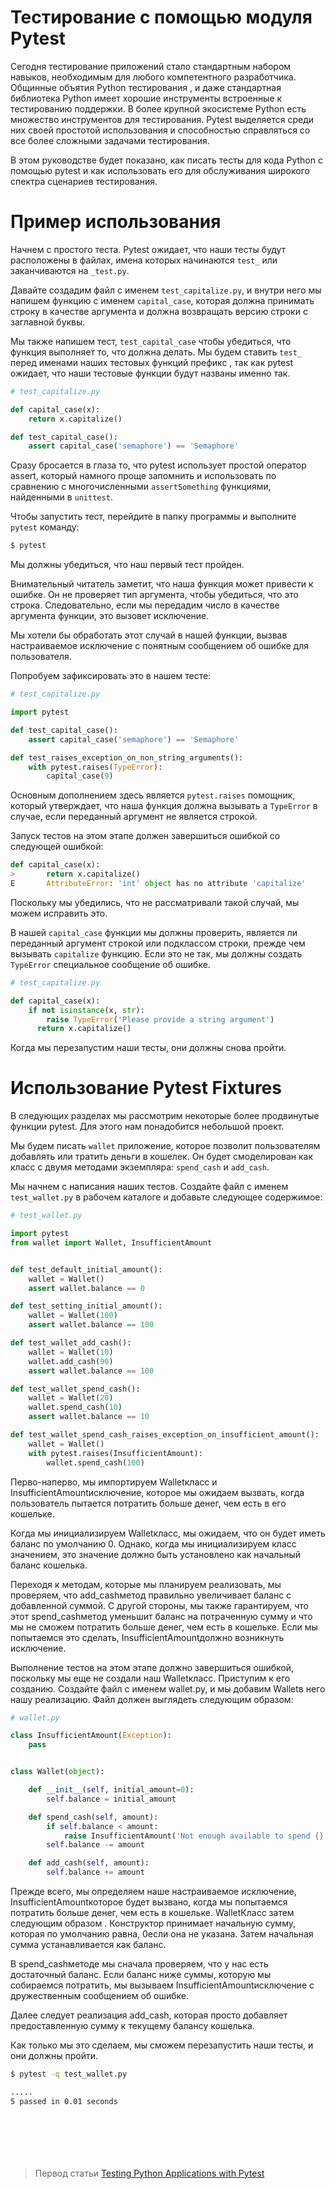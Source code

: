 # Тестирование с помощью модуля Pytest

Сегодня тестирование приложений стало стандартным набором навыков, необходимым для любого компетентного разработчика. Общинные объятия Python тестирования , и даже стандартная библиотека Python имеет хорошие инструменты встроенные к тестированию поддержки. В более крупной экосистеме Python есть множество инструментов для тестирования. Pytest выделяется среди них своей простотой использования и способностью справляться со все более сложными задачами тестирования.

В этом руководстве будет показано, как писать тесты для кода Python с помощью pytest и как использовать его для обслуживания широкого спектра сценариев тестирования.

# Пример использования

Начнем с простого теста. Pytest ожидает, что наши тесты будут расположены в файлах, имена которых начинаются `test_` или заканчиваются на `_test.py`.

Давайте создадим файл с именем `test_capitalize.py`, и внутри него мы напишем функцию с именем `capital_case`, которая должна принимать строку в качестве аргумента и должна возвращать версию строки с заглавной буквы.

Мы также напишем тест, `test_capital_case` чтобы убедиться, что функция выполняет то, что должна делать. Мы будем ставить `test_` перед именами наших тестовых функций префикс , так как pytest ожидает, что наши тестовые функции будут названы именно так.

```python
# test_capitalize.py

def capital_case(x):
    return x.capitalize()

def test_capital_case():
    assert capital_case('semaphore') == 'Semaphore'
```

Сразу бросается в глаза то, что pytest использует простой оператор assert, который намного проще запомнить и использовать по сравнению с многочисленными `assertSomething` функциями, найденными в `unittest`.

Чтобы запустить тест, перейдите в папку программы и выполните `pytest` команду:

```bash
$ pytest
```

Мы должны убедиться, что наш первый тест пройден.

Внимательный читатель заметит, что наша функция может привести к ошибке. Он не проверяет тип аргумента, чтобы убедиться, что это строка. Следовательно, если мы передадим число в качестве аргумента функции, это вызовет исключение.

Мы хотели бы обработать этот случай в нашей функции, вызвав настраиваемое исключение с понятным сообщением об ошибке для пользователя.

Попробуем зафиксировать это в нашем тесте:

```python
# test_capitalize.py

import pytest

def test_capital_case():
    assert capital_case('semaphore') == 'Semaphore'

def test_raises_exception_on_non_string_arguments():
    with pytest.raises(TypeError):
        capital_case(9)
```

Основным дополнением здесь является `pytest.raises` помощник, который утверждает, что наша функция должна вызывать a `TypeError` в случае, если переданный аргумент не является строкой.

Запуск тестов на этом этапе должен завершиться ошибкой со следующей ошибкой:

```python
def capital_case(x):
>       return x.capitalize()
E       AttributeError: 'int' object has no attribute 'capitalize'
```

Поскольку мы убедились, что не рассматривали такой случай, мы можем исправить это.

В нашей `capital_case` функции мы должны проверить, является ли переданный аргумент строкой или подклассом строки, прежде чем вызывать `capitalize` функцию. Если это не так, мы должны создать `TypeError` специальное сообщение об ошибке.

```python
# test_capitalize.py

def capital_case(x):
    if not isinstance(x, str):
        raise TypeError('Please provide a string argument')
      return x.capitalize()
```

Когда мы перезапустим наши тесты, они должны снова пройти.

# Использование Pytest Fixtures

В следующих разделах мы рассмотрим некоторые более продвинутые функции pytest. Для этого нам понадобится небольшой проект.

Мы будем писать `wallet` приложение, которое позволит пользователям добавлять или тратить деньги в кошелек. Он будет смоделирован как класс с двумя методами экземпляра: `spend_cash` и `add_cash`.

Мы начнем с написания наших тестов. Создайте файл с именем `test_wallet.py` в рабочем каталоге и добавьте следующее содержимое:

```python
# test_wallet.py

import pytest
from wallet import Wallet, InsufficientAmount


def test_default_initial_amount():
    wallet = Wallet()
    assert wallet.balance == 0

def test_setting_initial_amount():
    wallet = Wallet(100)
    assert wallet.balance == 100

def test_wallet_add_cash():
    wallet = Wallet(10)
    wallet.add_cash(90)
    assert wallet.balance == 100

def test_wallet_spend_cash():
    wallet = Wallet(20)
    wallet.spend_cash(10)
    assert wallet.balance == 10

def test_wallet_spend_cash_raises_exception_on_insufficient_amount():
    wallet = Wallet()
    with pytest.raises(InsufficientAmount):
        wallet.spend_cash(100)
```

Перво-наперво, мы импортируем Walletкласс и InsufficientAmountисключение, которое мы ожидаем вызвать, когда пользователь пытается потратить больше денег, чем есть в его кошельке.

Когда мы инициализируем Walletкласс, мы ожидаем, что он будет иметь баланс по умолчанию 0. Однако, когда мы инициализируем класс значением, это значение должно быть установлено как начальный баланс кошелька.

Переходя к методам, которые мы планируем реализовать, мы проверяем, что add_cashметод правильно увеличивает баланс с добавленной суммой. С другой стороны, мы также гарантируем, что этот spend_cashметод уменьшит баланс на потраченную сумму и что мы не сможем потратить больше денег, чем есть в кошельке. Если мы попытаемся это сделать, InsufficientAmountдолжно возникнуть исключение.

Выполнение тестов на этом этапе должно завершиться ошибкой, поскольку мы еще не создали наш Walletкласс. Приступим к его созданию. Создайте файл с именем wallet.py, и мы добавим Walletв него нашу реализацию. Файл должен выглядеть следующим образом:

```python
# wallet.py

class InsufficientAmount(Exception):
    pass


class Wallet(object):

    def __init__(self, initial_amount=0):
        self.balance = initial_amount

    def spend_cash(self, amount):
        if self.balance < amount:
            raise InsufficientAmount('Not enough available to spend {}'.format(amount))
        self.balance -= amount

    def add_cash(self, amount):
        self.balance += amount
```

Прежде всего, мы определяем наше настраиваемое исключение, InsufficientAmountкоторое будет вызвано, когда мы попытаемся потратить больше денег, чем есть в кошельке. WalletКласс затем следующим образом . Конструктор принимает начальную сумму, которая по умолчанию равна, 0если она не указана. Затем начальная сумма устанавливается как баланс.

В spend_cashметоде мы сначала проверяем, что у нас есть достаточный баланс. Если баланс ниже суммы, которую мы собираемся потратить, мы вызываем InsufficientAmountисключение с дружественным сообщением об ошибке.

Далее следует реализация add_cash, которая просто добавляет предоставленную сумму к текущему балансу кошелька.

Как только мы это сделаем, мы сможем перезапустить наши тесты, и они должны пройти.

```bash
$ pytest -q test_wallet.py

.....
5 passed in 0.01 seconds
```

```python

```

```python

```

```python

```

```python

```

```python

```

```python

```

> Первод статьи [Testing Python Applications with Pytest](https://semaphoreci.com/community/tutorials/testing-python-applications-with-pytest)
